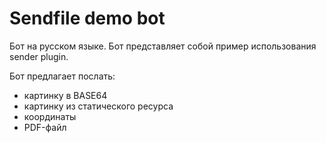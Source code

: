 # Sendfile demo bot

Бот на русском языке. Бот представляет собой пример использования sender plugin.

Бот предлагает послать:
- картинку в BASE64
- картинку из статического ресурса
- координаты
- PDF-файл 
